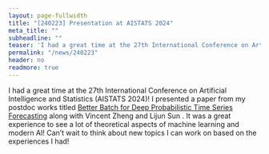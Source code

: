 ```yaml
---
layout: page-fullwidth
title: "[240223] Presentation at AISTATS 2024"
meta_title: ""
subheadline: ""
teaser: 'I had a great time at the 27th International Conference on Artificial Intelligence and Statistics (AISTATS 2024)! I presented a paper from my postdoc works titled “Better Batch for Deep Probabilistic Time Series Forecasting” along with Vincent Zheng and Lijun Sun .'
permalink: "/news/240223"
header: no
readmore: true
---
```


I had a great time at the 27th International Conference on Artificial Intelligence and Statistics (AISTATS 2024)!
I presented a paper from my postdoc works titled [Better Batch for Deep Probabilistic Time Series Forecasting](https://proceedings.mlr.press/v238/zheng24a.html) along with Vincent Zheng and Lijun Sun .
It was a great experience to see a lot of theoretical aspects of machine learning and modern AI! Can’t wait to think about new topics I can work on based on the experiences I had!

